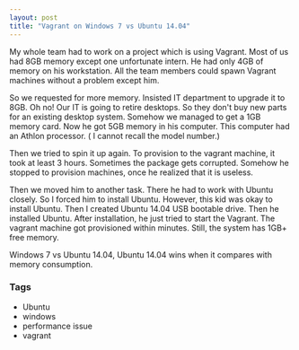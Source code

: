 ```yaml
---
layout: post
title: "Vagrant on Windows 7 vs Ubuntu 14.04"
---
```


My whole team had to work on a project which is using Vagrant. Most of us had 8GB memory except one unfortunate intern. He had only 4GB of memory on his workstation. All the team members could spawn Vagrant machines without a problem except him.

So we requested for more memory. Insisted IT department to upgrade it to 8GB. Oh no! Our IT is going to retire desktops. So they don't buy new parts for an existing desktop system. Somehow we managed to get a 1GB memory card. Now he got 5GB memory in his computer. This computer had an Athlon processor. ( I cannot recall the model number.)

Then we tried to spin it up again. To provision to the vagrant machine, it took at least 3 hours. Sometimes the package gets corrupted. Somehow he stopped to provision machines, once he realized that it is useless.

Then we moved him to another task. There he had to work with Ubuntu closely. So I forced him to install Ubuntu. However, this kid was okay to install Ubuntu. Then I created Ubuntu 14.04 USB bootable drive. Then he installed Ubuntu. After installation, he just tried to start the Vagrant. The vagrant machine got provisioned within minutes. Still, the system has 1GB+ free memory.

Windows 7 vs Ubuntu 14.04, Ubuntu 14.04 wins when it compares with memory consumption.  

### Tags

- Ubuntu
- windows
- performance issue
- vagrant
